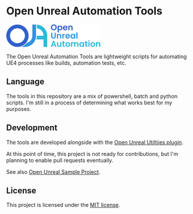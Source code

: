 
# Open Unreal Automation Tools

![](./Resources/oua_wide.png)

The Open Unreal Automation Tools are lightweight scripts for automating UE4 processes like builds, automation tests, etc.

## Language

The tools in this repository are a mix of powershell, batch and python scripts.
I'm still in a process of determining what works best for my purposes.

## Development

The tools are developed alongside with the [Open Unreal Utiltiies plugin](https://github.com/JonasReich/OpenUnrealUtilities).

At this point of time, this project is not ready for contributions, but I'm planning to enable pull requests eventually.

See also [Open Unreal Sample Project](https://github.com/JonasReich/OpenUnrealSampleProject).

## License

This project is licensed under the [MIT license](./LICENSE.md).
